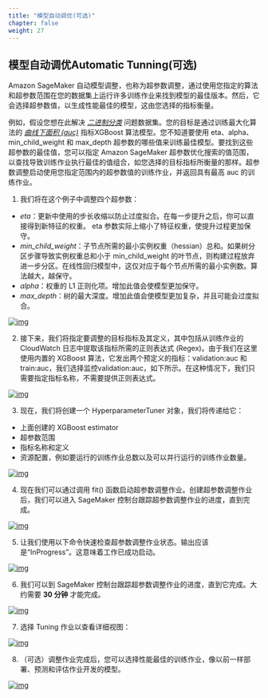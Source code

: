```yaml
---
title: "模型自动调优(可选)"
chapter: false
weight: 27
---
```




## 模型自动调优Automatic Tunning(可选)



Amazon SageMaker 自动模型调整，也称为超参数调整，通过使用您指定的算法和超参数范围在您的数据集上运行许多训练作业来找到模型的最佳版本。然后，它会选择超参数值，以生成性能最佳的模型，这由您选择的指标衡量。

例如，假设您想在此解决 [*二进制分类*](https://docs.aws.amazon.com/general/latest/gr/glos-chap.html#binary-classification-model) 问题数据集。您的目标是通过训练最大化算法的 [*曲线下面积 (auc)*](https://docs.aws.amazon.com/general/latest/gr/glos-chap.html#AUC) 指标XGBoost 算法模型。您不知道要使用 eta、alpha、min_child_weight 和 max_depth 超参数的哪些值来训练最佳模型。要找到这些超参数的最佳值，您可以指定 Amazon SageMaker 超参数优化搜索的值范围，以查找导致训练作业执行最佳的值组合，如您选择的目标指标所衡量的那样。超参数调整启动使用您指定范围内的超参数值的训练作业，并返回具有最高 auc 的训练作业。

1. 我们将在这个例子中调整四个超参数：

- *eta*：更新中使用的步长收缩以防止过度拟合。在每一步提升之后，你可以直接得到新特征的权重。 eta 参数实际上缩小了特征权重，使提升过程更加保守。
- *min_child_weight*：子节点所需的最小实例权重（hessian）总和。如果树分区步骤导致实例权重总和小于 min_child_weight 的叶节点，则构建过程放弃进一步分区。在线性回归模型中，这仅对应于每个节点所需的最小实例数。算法越大，越保守。
- *alpha*：权重的 L1 正则化项。增加此值会使模型更加保守。
- *max_depth*：树的最大深度。增加此值会使模型更加复杂，并且可能会过度拟合。

[![img](https://sagemaker-immersionday.workshop.aws/lab2/media/image21.png)](https://sagemaker-immersionday.workshop.aws/lab2/media/image21.png)

2. 接下来，我们将指定要调整的目标指标及其定义，其中包括从训练作业的 CloudWatch 日志中提取该指标所需的正则表达式 (Regex)。由于我们在这里使用内置的 XGBoost 算法，它发出两个预定义的指标：validation:auc 和 train:auc，我们选择监控validation:auc，如下所示。在这种情况下，我们只需要指定指标名称，不需要提供正则表达式。

[![img](https://sagemaker-immersionday.workshop.aws/lab2/media/image22.png)](https://sagemaker-immersionday.workshop.aws/lab2/media/image22.png)

3. 现在，我们将创建一个 HyperparameterTuner 对象，我们将传递给它：

- 上面创建的 XGBoost estimator
- 超参数范围
- 指标名称和定义
- 资源配置，例如要运行的训练作业总数以及可以并行运行的训练作业数量。

[![img](https://sagemaker-immersionday.workshop.aws/lab2/media/image23.png)](https://sagemaker-immersionday.workshop.aws/lab2/media/image23.png)

4. 现在我们可以通过调用 fit() 函数启动超参数调整作业。创建超参数调整作业后，我们可以进入 SageMaker 控制台跟踪超参数调整作业的进度，直到完成。

[![img](https://sagemaker-immersionday.workshop.aws/lab2/media/image24.png)](https://sagemaker-immersionday.workshop.aws/lab2/media/image24.png)

5. 让我们使用以下命令快速检查超参数调整作业状态。输出应该是“InProgress”。这意味着工作已成功启动。

[![img](https://sagemaker-immersionday.workshop.aws/lab2/media/image25.png)](https://sagemaker-immersionday.workshop.aws/lab2/media/image25.png)

6. 我们可以到 SageMaker 控制台跟踪超参数调整作业的进度，直到它完成。大约需要 **30 分钟** 才能完成。

[![img](https://sagemaker-immersionday.workshop.aws/lab2/media/image12.png)](https://sagemaker-immersionday.workshop.aws/lab2/media/image12.png)

7. 选择 Tuning 作业以查看详细视图：

[![img](https://sagemaker-immersionday.workshop.aws/lab2/media/image13.png)](https://sagemaker-immersionday.workshop.aws/lab2/media/image13.png)

8. （可选）调整作业完成后，您可以选择性能最佳的训练作业，像以前一样部署、预测和评估作业开发的模型。

[![img](https://sagemaker-immersionday.workshop.aws/lab2/media/image26.png)](https://sagemaker-immersionday.workshop.aws/lab2/media/image26.png)


